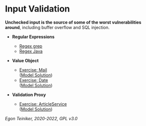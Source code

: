 # Input Validation

**Unchecked input is the source of some of the worst vulnerabilities around**, including buffer overflow and SQL injection.

* **Regular Expressions**
    * [Regex grep](https://github.com/teiniker/teiniker-lectures-securecoding/tree/master/secure-coding/DataValidation/InputValidation/RegEx-grep)
    * [Regex Java](https://github.com/teiniker/teiniker-lectures-securecoding/tree/master/secure-coding/DataValidation/InputValidation/Regex-Java)
    
* **Value Object**
  * [Exercise: Mail](https://github.com/teiniker/teiniker-lectures-securecoding/tree/master/secure-coding/DataValidation/InputValidation/ValueObject-EMail-Exercise)\
    ([Model Solution](https://github.com/teiniker/teiniker-lectures-securecoding/tree/master/secure-coding/DataValidation/InputValidation/ValueObject-EMail))
  * [Exercise: Date](https://github.com/teiniker/teiniker-lectures-securecoding/tree/master/secure-coding/DataValidation/InputValidation/ValueObject-Date-Exercise)\
    ([Model Solution](https://github.com/teiniker/teiniker-lectures-securecoding/tree/master/secure-coding/DataValidation/InputValidation/ValueObject-Date))
  
* **Validation Proxy**
  * [Exercise: ArticleService](https://github.com/teiniker/teiniker-lectures-securecoding/tree/master/secure-coding/DataValidation/InputValidation/ValidationProxy-ArticleService-Exercise)\
    ([Model Solution](https://github.com/teiniker/teiniker-lectures-securecoding/tree/master/secure-coding/DataValidation/InputValidation/ValidationProxy-ArticleService))
  
*Egon Teiniker, 2020-2022, GPL v3.0*